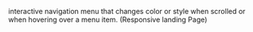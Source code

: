 interactive navigation menu that changes color or style when scrolled or when hovering over a menu item. (Responsive landing Page)
